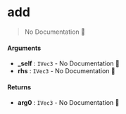 # add

> No Documentation 🚧

#### Arguments

- **\_self** : `IVec3` \- No Documentation 🚧
- **rhs** : `IVec3` \- No Documentation 🚧

#### Returns

- **arg0** : `IVec3` \- No Documentation 🚧